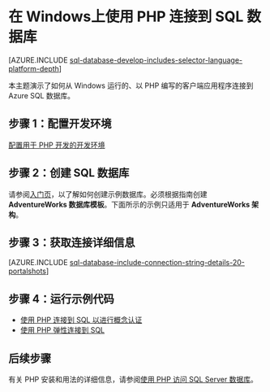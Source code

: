 <properties
	pageTitle="在 Windows上使用 PHP 连接到 SQL 数据库 | Azure"
	description="演示一个示例 PHP 程序，该程序可以从 Windows 客户端连接到 Azure SQL 数据库，并与客户端所需的软件组件建立链接。"
	services="sql-database"
	documentationCenter=""
	authors="meet-bhagdev"
	manager="jhubbard"
	editor=""/>


<tags
	ms.service="sql-database"
	ms.date="04/27/2016"
	wacn.date="06/14/2016"/>


# 在 Windows上使用 PHP 连接到 SQL 数据库


[AZURE.INCLUDE [sql-database-develop-includes-selector-language-platform-depth](../includes/sql-database-develop-includes-selector-language-platform-depth.md)]


本主题演示了如何从 Windows 运行的、以 PHP 编写的客户端应用程序连接到 Azure SQL 数据库。

## 步骤 1：配置开发环境

[配置用于 PHP 开发的开发环境](https://msdn.microsoft.com/zh-cn/library/mt720663.aspx)

## 步骤 2：创建 SQL 数据库

请参阅[入门页](/documentation/articles/sql-database-get-started/)，以了解如何创建示例数据库。必须根据指南创建 **AdventureWorks 数据库模板**。下面所示的示例只适用于 **AdventureWorks 架构**。


## 步骤 3：获取连接详细信息

[AZURE.INCLUDE [sql-database-include-connection-string-details-20-portalshots](../includes/sql-database-include-connection-string-details-20-portalshots.md)]


## 步骤 4：运行示例代码

* [使用 PHP 连接到 SQL 以进行概念认证](https://msdn.microsoft.com/zh-cn/library/mt720665.aspx)
* [使用 PHP 弹性连接到 SQL](https://msdn.microsoft.com/zh-cn/library/mt720667.aspx)


## 后续步骤


有关 PHP 安装和用法的详细信息，请参阅[使用 PHP 访问 SQL Server 数据库](http://social.technet.microsoft.com/wiki/contents/articles/1258.accessing-sql-server-databases-from-php.aspx)。

<!---HONumber=Mooncake_0530_2016-->
